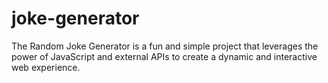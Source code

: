 # joke-generator
The Random Joke Generator is a fun and simple project that leverages the power of JavaScript and external APIs to create a dynamic and interactive web experience.
